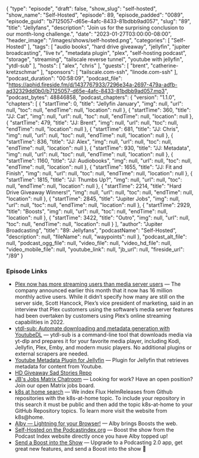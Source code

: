 {
  "type": "episode",
  "draft": false,
  "show_slug": "self-hosted",
  "show_name": "Self-Hosted",
  "episode": 89,
  "episode_padded": "0089",
  "episode_guid": "b7125057-d65e-4afc-8433-81bdbb9ad057",
  "slug": "89",
  "title": "Jellyfans",
  "description": "Join us for the surprising conclusion to our month-long challenge.",
  "date": "2023-01-27T03:00:00-08:00",
  "header_image": "/images/shows/self-hosted.png",
  "categories": [
    "Self-Hosted"
  ],
  "tags": [
    "audio books",
    "hard drive giveaway",
    "jellyfin",
    "jupiter broadcasting",
    "live tv",
    "metadata plugin",
    "plex",
    "self-hosting podcast",
    "storage",
    "streaming",
    "tailscale reverse tunnel",
    "youtube with jellyfin",
    "ytdl-sub"
  ],
  "hosts": [
    "alex",
    "chris"
  ],
  "guests": [
    "brent",
    "catherine-kretzschmar"
  ],
  "sponsors": [
    "tailscale.com-ssh",
    "linode.com-ssh"
  ],
  "podcast_duration": "00:58:09",
  "podcast_file": "https://aphid.fireside.fm/d/1437767933/7296e34a-2697-479a-adfb-ad32329dd0b0/b7125057-d65e-4afc-8433-81bdbb9ad057.mp3",
  "podcast_bytes": 48846858,
  "podcast_chapters": {
    "version": "1.1.0",
    "chapters": [
      {
        "startTime": 0,
        "title": "Jellyfin January",
        "img": null,
        "url": null,
        "toc": null,
        "endTime": null,
        "location": null
      },
      {
        "startTime": 360,
        "title": "JJ: Cat",
        "img": null,
        "url": null,
        "toc": null,
        "endTime": null,
        "location": null
      },
      {
        "startTime": 479,
        "title": "JJ: Brent",
        "img": null,
        "url": null,
        "toc": null,
        "endTime": null,
        "location": null
      },
      {
        "startTime": 681,
        "title": "JJ: Chris",
        "img": null,
        "url": null,
        "toc": null,
        "endTime": null,
        "location": null
      },
      {
        "startTime": 836,
        "title": "JJ: Alex",
        "img": null,
        "url": null,
        "toc": null,
        "endTime": null,
        "location": null
      },
      {
        "startTime": 930,
        "title": "JJ: Metadata",
        "img": null,
        "url": null,
        "toc": null,
        "endTime": null,
        "location": null
      },
      {
        "startTime": 1160,
        "title": "JJ: Audiobooks",
        "img": null,
        "url": null,
        "toc": null,
        "endTime": null,
        "location": null
      },
      {
        "startTime": 1655,
        "title": "JJ: Fit and Finish",
        "img": null,
        "url": null,
        "toc": null,
        "endTime": null,
        "location": null
      },
      {
        "startTime": 1815,
        "title": "JJ: Thumbs Up?",
        "img": null,
        "url": null,
        "toc": null,
        "endTime": null,
        "location": null
      },
      {
        "startTime": 2214,
        "title": "Hard Drive Giveaway Winners!",
        "img": null,
        "url": null,
        "toc": null,
        "endTime": null,
        "location": null
      },
      {
        "startTime": 2845,
        "title": "Jupiter Jobs",
        "img": null,
        "url": null,
        "toc": null,
        "endTime": null,
        "location": null
      },
      {
        "startTime": 2929,
        "title": "Boosts",
        "img": null,
        "url": null,
        "toc": null,
        "endTime": null,
        "location": null
      },
      {
        "startTime": 3422,
        "title": "Outro",
        "img": null,
        "url": null,
        "toc": null,
        "endTime": null,
        "location": null
      }
    ],
    "author": "Jupiter Broadcasting",
    "title": "89: Jellyfans",
    "podcastName": "Self-Hosted",
    "description": null,
    "fileName": null,
    "waypoints": null
  },
  "podcast_alt_file": null,
  "podcast_ogg_file": null,
  "video_file": null,
  "video_hd_file": null,
  "video_mobile_file": null,
  "youtube_link": null,
  "jb_url": null,
  "fireside_url": "/89"
}


### Episode Links

  * [Plex now has more streaming users than media server users](https://www.techhive.com/article/1473408/plex-now-has-more-streaming-users-than-media-server-users.html#:~:text=Plex's%20foray%20into%20free%20streaming,16%20million%20monthly%20active%20users "Plex now has more streaming users than media server users") — The company announced earlier this month that it now has 16 million monthly active users. While it didn’t specify how many are still on the server side, Scott Hancock, Plex’s vice president of marketing, said in an interview that Plex customers using the software’s media server features had been overtaken by customers using Plex’s online streaming capabilities in 2022.
  * [ytdl-sub: Automate downloading and metadata generation with YoutubeDL](https://github.com/jmbannon/ytdl-sub "ytdl-sub: Automate downloading and metadata generation with YoutubeDL") — ytdl-sub is a command-line tool that downloads media via yt-dlp and prepares it for your favorite media player, including Kodi, Jellyfin, Plex, Emby, and modern music players. No additional plugins or external scrapers are needed.
  * [Youtube Metadata Plugin for Jellyfin](https://github.com/ankenyr/jellyfin-youtube-metadata-plugin "Youtube Metadata Plugin for Jellyfin") — Plugin for Jellyfin that retrieves metadata for content from Youtube.
  * [HD Giveaway Sad Stories Repo](https://github.com/selfhostedshow/hdd-giveaway/discussions "HD Giveaway Sad Stories Repo")
  * [JB's Jobs Matrix Chatroom](https://matrix.to/#/%23jobs:jupiterbroadcasting.com "JB's Jobs Matrix Chatroom") — Looking for work? Have an open position? Join our open Matrix jobs board.
  * [k8s at home search](https://nanne.dev/k8s-at-home-search/#/ "k8s at home search") — We index Flux HelmReleases from Github repositories with the k8s-at-home topic. To include your repository in this search it must be public and then add the topic k8s-at-home to your GitHub Repository topics. To learn more visit the website from k8s@home.
  * [Alby — Lightning for your Browser!](https://getalby.com/ "Alby — Lightning for your Browser!") — Alby brings Boosts the web.
  * [Self-Hosted on the Podcastindex.org](https://podcastindex.org/podcast/830124 "Self-Hosted on the Podcastindex.org") — Boost the show from the Podcast Index website directly once you have Alby topped up!
  * [Send a Boost into the Show](https://podcastindex.org/apps?elements=Boostagrams "Send a Boost into the Show") — Upgrade to a Podcasting 2.0 app, get great new features, and send a Boost into the show 🎉
